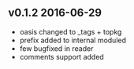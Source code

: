 v0.1.2 2016-06-29 
--------------------------

- oasis changed to _tags + topkg
- prefix added to internal moduled
- few bugfixed in reader
- comments support added
